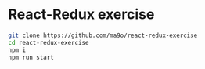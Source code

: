 # React-Redux exercise

```sh
git clone https://github.com/ma9o/react-redux-exercise
cd react-redux-exercise
npm i
npm run start
```
